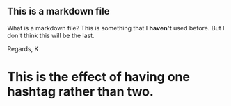 ## This is a markdown file
What is a markdown file? This is something that I **haven't** used before. But I don't think this will be the last.

Regards,
K

# This is the effect of having one hashtag rather than two.
